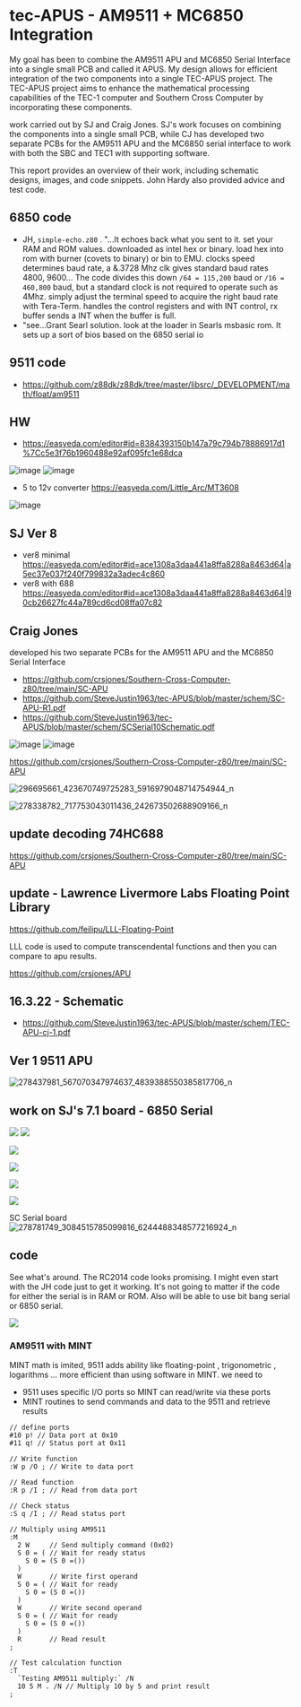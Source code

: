 # tec-APUS - AM9511 + MC6850 Integration

My goal has been to combine the AM9511 APU and MC6850 Serial Interface into a single small PCB and called it APUS.  My design allows for efficient integration of the two components into a single TEC-APUS project. The TEC-APUS project aims to enhance the mathematical processing capabilities of the TEC-1 computer and Southern Cross Computer by incorporating these components.

work carried out by SJ and Craig Jones. SJ's work focuses on combining the components into a single small PCB, while CJ has developed two separate PCBs for the AM9511 APU and the MC6850 serial interface to work with both the SBC and TEC1 with supporting software.

This report provides an overview of their work, including schematic designs, images, and code snippets. John Hardy also provided advice and test code.




 

## 6850 code 
- JH, `simple-echo.z80` . "...It echoes back what you sent to it. set your RAM and ROM values. downloaded as intel hex or binary. load hex into rom with burner (covets to binary) or bin to EMU. clocks speed determines baud rate, a &.3728 Mhz clk gives standard baud rates 4800, 9600... The code divides this down  `/64 = 115,200` baud or `/16 =  460,800` baud, but a standard clock is not required to operate such as 4Mhz. simply adjust the terminal speed to acquire the right baud rate with Tera-Term. handles the control registers and with INT control, rx buffer sends a INT when the buffer is full. 
- "see...Grant Searl solution. look at the loader in Searls msbasic rom. It sets up a sort of bios based on the 6850 serial io 

## 9511 code
- https://github.com/z88dk/z88dk/tree/master/libsrc/_DEVELOPMENT/math/float/am9511
 


## HW
- https://easyeda.com/editor#id=8384393150b147a79c794b78886917d1%7Cc5e3f76b1960488e92af095fc1e68dca

![image](https://user-images.githubusercontent.com/58069246/210191831-d5100c9a-1334-4b7c-b8c3-dd557def537f.png)
![image](https://user-images.githubusercontent.com/58069246/210191848-9db9e0ca-bc03-4901-93ea-28eeec302f86.png)

- 5 to 12v converter  https://easyeda.com/Little_Arc/MT3608

![image](https://github.com/SteveJustin1963/tec-APUS/assets/58069246/bc1c4090-e1f8-4fc2-b60c-74f882f986e9)

## SJ Ver 8
- ver8 minimal https://easyeda.com/editor#id=ace1308a3daa441a8ffa8288a8463d64|a5ec37e037f240f799832a3adec4c860
- ver8 with 688 https://easyeda.com/editor#id=ace1308a3daa441a8ffa8288a8463d64|90cb26627fc44a789cd6cd08ffa07c82
 

##  Craig Jones 
developed his two separate PCBs for the AM9511 APU and the MC6850 Serial Interface

- https://github.com/crsjones/Southern-Cross-Computer-z80/tree/main/SC-APU
- https://github.com/SteveJustin1963/tec-APUS/blob/master/schem/SC-APU-R1.pdf
- https://github.com/SteveJustin1963/tec-APUS/blob/master/schem/SCSerial10Schematic.pdf
 
![image](https://user-images.githubusercontent.com/58069246/210191787-76b410a8-015c-428c-a3b1-35388e360a57.png)
![image](https://user-images.githubusercontent.com/58069246/210191877-ea986286-5a5e-45a8-9075-d14b98f471b5.png)

 
https://github.com/crsjones/Southern-Cross-Computer-z80/tree/main/SC-APU

![296695661_423670749725283_5916979048714754944_n](https://user-images.githubusercontent.com/58069246/184461064-931d17f9-8fb9-4191-a095-ee8816cb7aa0.jpg)

![278338782_717753043011436_242673502688909166_n](https://user-images.githubusercontent.com/58069246/192073149-5f4fcb76-75de-4c24-807d-1306948ee3c8.jpg)


## update decoding 74HC688
https://github.com/crsjones/Southern-Cross-Computer-z80/tree/main/SC-APU


## update - Lawrence Livermore Labs Floating Point Library
https://github.com/feilipu/LLL-Floating-Point
 
LLL code is used to compute transcendental functions and then you can compare to apu results. 

https://github.com/crsjones/APU 

## 16.3.22 - Schematic  
- https://github.com/SteveJustin1963/tec-APUS/blob/master/schem/TEC-APU-cj-1.pdf


## Ver 1   9511 APU

![278437981_567070347974637_4839388550385817706_n](https://user-images.githubusercontent.com/58069246/192073087-16f5cb5a-2c6b-4522-bb13-a87070441a20.jpg)

## work on SJ's 7.1 board  - 6850 Serial

![](https://github.com/SteveJustin1963/tec-APUS/blob/master/pics/cg%201.jpg)
![](https://github.com/SteveJustin1963/tec-APUS/blob/master/pics/cj-2.jpg)

 

![](https://github.com/SteveJustin1963/tec-APUS/blob/master/pics/260717599_280462014046158_384653013632846250_n.jpg)

![](https://github.com/SteveJustin1963/tec-APUS/blob/master/pics/261002318_280462027379490_7516334454848220787_n.jpg)

![](https://github.com/SteveJustin1963/tec-APUS/blob/master/pics/263019317_280462017379491_3466954581733273683_n.jpg)

![](https://github.com/SteveJustin1963/tec-APUS/blob/master/pics/262870855_463720035302369_3813373904138282086_n.jpg)


SC Serial board
![278781749_3084515785099816_6244488348577216924_n](https://user-images.githubusercontent.com/58069246/192073057-677a8e3a-c46c-4d5c-ad91-7f422b474628.jpg)

## code
See what's around. The RC2014 code looks promising. I might even start with the JH code just to get it working. It's not going to matter if the code for either the serial is in RAM or ROM.  Also will be able to use bit bang serial or 6850 serial.

![](https://github.com/SteveJustin1963/tec-APUS/blob/master/pics/271732275_4710190225767426_3493303551305514214_n.jpg)


   



###   AM9511 with MINT
 MINT math is imited, 9511  adds ability like floating-point , trigonometric ,  logarithms ... more efficient than using software in MINT.
we need to 
- 9511 uses specific I/O ports so MINT can read/write via these ports
- MINT routines to send commands and data to the 9511 and retrieve results

```
// define ports
#10 p! // Data port at 0x10
#11 q! // Status port at 0x11

// Write function 
:W p /O ; // Write to data port

// Read function
:R p /I ; // Read from data port

// Check status
:S q /I ; // Read status port

// Multiply using AM9511
:M 
  2 W     // Send multiply command (0x02)
  S 0 = ( // Wait for ready status
    S 0 = (S 0 =())
  )
  W       // Write first operand
  S 0 = ( // Wait for ready
    S 0 = (S 0 =())
  )
  W       // Write second operand
  S 0 = ( // Wait for ready
    S 0 = (S 0 =())
  )
  R       // Read result
;

// Test calculation function
:T
  `Testing AM9511 multiply:` /N
  10 5 M . /N // Multiply 10 by 5 and print result
;
```
 
